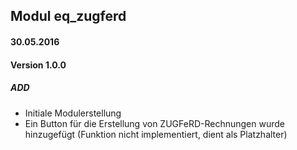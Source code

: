## Modul eq_zugferd


#### 30.05.2016
#### Version 1.0.0
##### ADD
- Initiale Modulerstellung
- Ein Button für die Erstellung von ZUGFeRD-Rechnungen wurde hinzugefügt (Funktion nicht implementiert, dient als Platzhalter)
